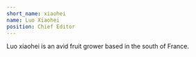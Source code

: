```yaml
---
short_name: xiaohei
name: Luo Xiaohei
position: Chief Editor
---
```

Luo xiaohei is an avid fruit grower based in the south of France.